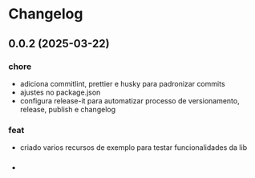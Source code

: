 # Changelog

## 0.0.2 (2025-03-22)

### chore

- adiciona commitlint, prettier e husky para padronizar commits
- ajustes no package.json
- configura release-it para automatizar processo de versionamento, release, publish e changelog

### feat

- criado varios recursos de exemplo para testar funcionalidades da lib

###

-
